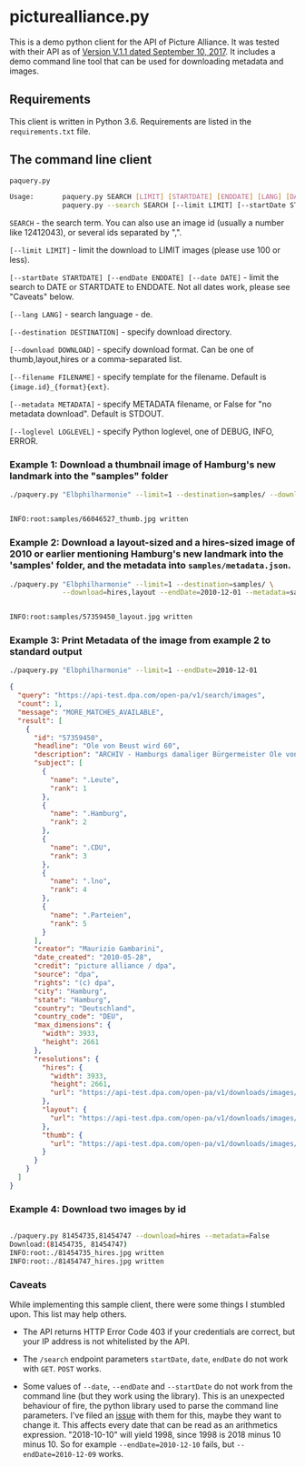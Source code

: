 
# picturealliance.py

This is a demo python client for the API of Picture Alliance. It was tested with their API as of [Version V.1.1 dated September 10, 2017][pdf]. It includes a demo command line tool that can be used for downloading metadata and images. 

## Requirements

This client is written in Python 3.6. Requirements are listed in the `requirements.txt` file. 

## The command line client 
```bash
paquery.py 

Usage:       paquery.py SEARCH [LIMIT] [STARTDATE] [ENDDATE] [LANG] [DATE] [DOWNLOAD] [DESTINATION] [FILENAME] [METADATA] [LOGLEVEL]
             paquery.py --search SEARCH [--limit LIMIT] [--startDate STARTDATE] [--endDate ENDDATE] [--lang LANG] [--date DATE] [--download DOWNLOAD] [--destination DESTINATION] [--filename FILENAME] [--metadata METADATA] [--loglevel LOGLEVEL]

```


`SEARCH`  - the search term. You can also use an image id (usually a number like 12412043), or several ids separated by ",".

`[--limit LIMIT]`  - limit the download to LIMIT images (please use 100 or less).

`[--startDate STARTDATE] [--endDate ENDDATE] [--date DATE]`  - limit the search to DATE or STARTDATE to ENDDATE. Not all dates work, please see "Caveats" below. 

`[--lang LANG]`  - search language - de. 

`[--destination DESTINATION]`  - specify download directory.

`[--download DOWNLOAD]` - specify download format. Can be one of thumb,layout,hires or a comma-separated list.

`[--filename FILENAME]`  - specify template for the filename. Default is `{image.id}_{format}{ext}`.

`[--metadata METADATA]` - specify METADATA filename, or False for "no metadata download". Default is STDOUT.

`[--loglevel LOGLEVEL]` - specify Python loglevel, one of DEBUG, INFO, ERROR.


### Example 1: Download a thumbnail image of Hamburg's new landmark into the "samples" folder

```bash
./paquery.py "Elbphilharmonie" --limit=1 --destination=samples/ --download=thumb --metadata=False


INFO:root:samples/66046527_thumb.jpg written
```



### Example 2: Download a layout-sized and a hires-sized image of 2010 or earlier mentioning Hamburg's new landmark into the \'samples\' folder, and the metadata into `samples/metadata.json`. 

```bash
./paquery.py "Elbphilharmonie" --limit=1 --destination=samples/ \
             --download=hires,layout --endDate=2010-12-01 --metadata=samples/metadata.json


INFO:root:samples/57359450_layout.jpg written
```



### Example 3: Print Metadata of the image from example 2 to standard output

```bash
./paquery.py "Elbphilharmonie" --limit=1 --endDate=2010-12-01 
```


```json
{
  "query": "https://api-test.dpa.com/open-pa/v1/search/images",
  "count": 1,
  "message": "MORE_MATCHES_AVAILABLE",
  "result": [
    {
      "id": "57359450",
      "headline": "Ole von Beust wird 60",
      "description": "ARCHIV - Hamburgs damaliger Bürgermeister Ole von Beust (CDU) spricht am 28.05.2010 in Hamburg in der Elbphilharmonie beim Richtfest.  Am 13.04.2015 feiert Ole von Beust seinen 60. Geburtstag. Foto\\ Maurizio Gambarini/dpa (zu dpa «Hamburgs früherer Bürgermeister Ole von Beust wird 60» vom 12.04.2015) +++(c) dpa - Bildfunk+++",
      "subject": [
        {
          "name": ".Leute",
          "rank": 1
        },
        {
          "name": ".Hamburg",
          "rank": 2
        },
        {
          "name": ".CDU",
          "rank": 3
        },
        {
          "name": ".lno",
          "rank": 4
        },
        {
          "name": ".Parteien",
          "rank": 5
        }
      ],
      "creator": "Maurizio Gambarini",
      "date_created": "2010-05-28",
      "credit": "picture alliance / dpa",
      "source": "dpa",
      "rights": "(c) dpa",
      "city": "Hamburg",
      "state": "Hamburg",
      "country": "Deutschland",
      "country_code": "DEU",
      "max_dimensions": {
        "width": 3933,
        "height": 2661
      },
      "resolutions": {
        "hires": {
          "width": 3933,
          "height": 2661,
          "url": "https://api-test.dpa.com/open-pa/v1/downloads/images/57359450?resolution=hires"
        },
        "layout": {
          "url": "https://api-test.dpa.com/open-pa/v1/downloads/images/57359450?resolution=layout"
        },
        "thumb": {
          "url": "https://api-test.dpa.com/open-pa/v1/downloads/images/57359450?resolution=thumb"
        }
      }
    }
  ]
}
```

### Example 4: Download two images by id

```bash

./paquery.py 81454735,81454747 --download=hires --metadata=False
Download:(81454735, 81454747)
INFO:root:./81454735_hires.jpg written
INFO:root:./81454747_hires.jpg written

```



### Caveats

While implementing this sample client, there were some things I stumbled upon. This list may help others. 


  - The API returns HTTP Error Code 403 if your credentials are correct, but your IP address is not whitelisted by the API.

  - The `/search` endpoint parameters `startDate`, `date`, `endDate` do not work with `GET`. `POST` works.

  - Some values of `--date`, `--endDate` and `--startDate` do not work from the command line (but they work using the library). This is an unexpected behaviour of fire, the python library used to parse the command line parameters. I've filed an [issue](https://github.com/google/python-fire/issues/102) with them for this, maybe they want to change it. This affects every date that can be read as an arithmetics expression. "2018-10-10" will yield 1998, since 1998 is 2018 minus 10 minus 10. So for example `--endDate=2010-12-10` fails, but `--endDate=2010-12-09` works.


[pdf]:https://drive.google.com/file/d/0B-BhWVdbxEELNFlIRnkxaFhvblk/view
